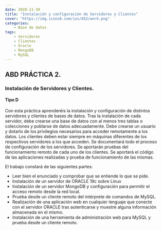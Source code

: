```yaml
---
date: 2020-11-30
title: "Instalación y configuración de Servidores y Clientes"
cover: "https://img.icons8.com/ios/452/work.png"
categories: 
    - Base de datos
tags:
    - Servidores
    - Clientes
    - Oracle
    - MongoDB
    - MySQL
---
```


## ABD PRÁCTICA 2.
### Instalación de Servidores y Clientes.
#### Tipo D

Con esta práctica aprenderéis la instalación y configuración de distintos servidores y clientes de bases de datos.
Tras la instalación de cada servidor,  debe crearse una base de datos con al menos tres tablas o colecciones y poblarse de datos adecuadamente. Debe crearse un usuario y dotarlo de los privilegios necesarios para acceder remotamente a los datos.
Los clientes deben estar siempre en máquinas diferentes de los respectivos servidores a los que acceden.
Se documentará todo el proceso de configuración de los servidores.
Se aportarán pruebas del funcionamiento remoto de cada uno de los clientes.
Se aportará el código de las aplicaciones realizadas y prueba de funcionamiento de las mismas.

El trabajo constará de las siguientes partes:

* Leer bien el enunciado y comprobar que se entiende lo que se pide.
* Instalación de un servidor de ORACLE 19c sobre Linux
* Instalación de un servidor MongoDB y configuración para permitir el acceso remoto desde la red local.
* Prueba desde un cliente remoto del intérprete de comandos de MySQL.
* Realización de una aplicación web en cualquier lenguaje que conecte con el servidor ORACLE tras autenticarse y muestre alguna información almacenada en el mismo.
* Instalación de una herramienta de administración web para MySQL y prueba desde un cliente remoto.

